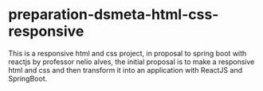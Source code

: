 # preparation-dsmeta-html-css-responsive


This is a responsive html and css project, in proposal to spring boot with reactjs by professor nelio alves, the initial proposal is to make a responsive html and css and then transform it into an application with ReactJS and SpringBoot.
